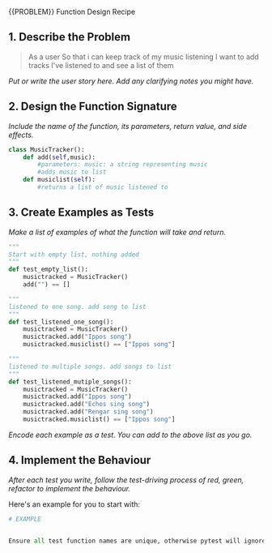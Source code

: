  {{PROBLEM}} Function Design Recipe

## 1. Describe the Problem
>As a user
> So that i can keep track of my music listening
>I want to add tracks I've listened to and see a list of them

_Put or write the user story here. Add any clarifying notes you might have._
## 2. Design the Function Signature

_Include the name of the function, its parameters, return value, and side effects._

```python
class MusicTracker():
    def add(self,music):
        #parameters: music: a string representing music
        #adds music to list
    def musiclist(self):
        #returns a list of music listened to
```
## 3. Create Examples as Tests

_Make a list of examples of what the function will take and return._

```python
"""
Start with empty list, nothing added
"""
def test_empty_list():
    musictracked = MusicTracker()
    add("") == []

"""
listened to one song. add song to list
"""
def test_listened_one_song():
    musictracked = MusicTracker()
    musictracked.add("Ippos song") 
    musictracked.musiclist() == ["Ippos song"]

"""
listened to multiple songs. add songs to list
"""
def test_listened_mutiple_songs():
    musictracked = MusicTracker()
    musictracked.add("Ippos song")
    musictracked.add("Echos sing song") 
    musictracked.add("Rengar sing song") 
    musictracked.musiclist() == ["Ippos song"]
```

_Encode each example as a test. You can add to the above list as you go._

## 4. Implement the Behaviour

_After each test you write, follow the test-driving process of red, green, refactor to implement the behaviour._

Here's an example for you to start with:
```python
# EXAMPLE


Ensure all test function names are unique, otherwise pytest will ignore them!

